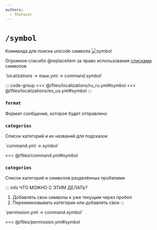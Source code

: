 ```yaml
---
authors:
  - TheFaser
---
```


# `/symbol`

Комманда для поиска unicode символа
![symbol](/commandsymbol.png)

Огромное спасибо @replaceitem за право использования [списками](https://github.com/replaceitem/symbol-chat) символов

[//]: # (localization)
<!--@include: @/parts/words.md#localization--> 
<!--@include: @/parts/words.md#path--> `localizations → язык.yml → command.symbol`

<!--@include: @/parts/words.md#default--> 

::: code-group
<<< @/files/localizations/ru_ru.yml#symbol
<<< @/files/localizations/en_us.yml#symbol
:::

### `format`

Формат сообщения, которое будет отправлено

### `categories`

Список категорий и их названий для подсказок

[//]: # (command.yml)
<!--@include: @/parts/words.md#setting-->
<!--@include: @/parts/words.md#path--> `command.yml → symbol`

<!--@include: @/parts/words.md#default-->
<<< @/files/command.yml#symbol

<!--@include: @/parts/enable.md-->
<!--@include: @/parts/aliases.md-->

### `categories`

Список категорий и символов разделённых пробелами

::: info ЧТО МОЖНО С ЭТИМ ДЕЛАТЬ?
1. Добавлять свои символы к уже текущим через пробел
2. Переименовывать категории или добавлять свои
:::

<!--@include: @/parts/destination.md-->
<!--@include: @/parts/cooldown.md-->
<!--@include: @/parts/sound.md-->

[//]: # (permission.yml)
<!--@include: @/parts/words.md#permission-->
<!--@include: @/parts/words.md#path--> `permission.yml → command.symbol`

<!--@include: @/parts/words.md#default-->
<<< @/files/permission.yml#symbol

<!--@include: @/parts/permission/permissionTier3.md-->
<!--@include: @/parts/permission/cooldown.md-->
<!--@include: @/parts/permission/sound.md-->

